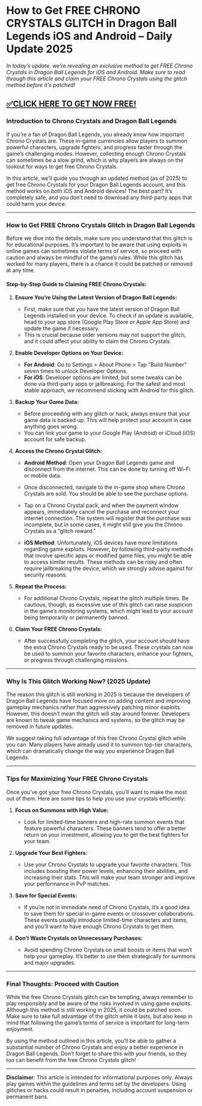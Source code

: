 # **How to Get FREE CHRONO CRYSTALS GLITCH in Dragon Ball Legends iOS and Android – Daily Update 2025**

*In today’s update, we’re revealing an exclusive method to get FREE Chrono Crystals in Dragon Ball Legends for iOS and Android. Make sure to read through this article and claim your FREE Chrono Crystals using the glitch method before it's patched!*

## [✅CLICK HERE TO GET NOW FREE!](https://besteventtoday.com/Dragon/Ball)

### Introduction to Chrono Crystals and Dragon Ball Legends

If you’re a fan of Dragon Ball Legends, you already know how important Chrono Crystals are. These in-game currencies allow players to summon powerful characters, upgrade fighters, and progress faster through the game’s challenging modes. However, collecting enough Chrono Crystals can sometimes be a slow grind, which is why players are always on the lookout for ways to get free Chrono Crystals.

In this article, we’ll guide you through an updated method (as of 2025) to get free Chrono Crystals for your Dragon Ball Legends account, and this method works on both iOS and Android devices! The best part? It’s completely safe, and you don’t need to download any third-party apps that could harm your device.

---

### How to Get FREE Chrono Crystals Glitch in Dragon Ball Legends

Before we dive into the details, make sure you understand that this glitch is for educational purposes. It’s important to be aware that using exploits in online games can sometimes violate terms of service, so proceed with caution and always be mindful of the game’s rules. While this glitch has worked for many players, there is a chance it could be patched or removed at any time.

#### Step-by-Step Guide to Claiming FREE Chrono Crystals:

1. **Ensure You’re Using the Latest Version of Dragon Ball Legends:**
   - First, make sure that you have the latest version of Dragon Ball Legends installed on your device. To check if an update is available, head to your app store (Google Play Store or Apple App Store) and update the game if necessary.
   - This is crucial because older versions may not support the glitch, and it could affect your ability to claim the Chrono Crystals.

2. **Enable Developer Options on Your Device:**
   - **For Android**: Go to Settings > About Phone > Tap "Build Number" seven times to unlock Developer Options.
   - **For iOS**: Developer options are limited, but some tweaks can be done via third-party apps or jailbreaking. For the safest and most stable approach, we recommend sticking with Android for this glitch.

3. **Backup Your Game Data:**
   - Before proceeding with any glitch or hack, always ensure that your game data is backed up. This will help protect your account in case anything goes wrong.
   - You can link your game to your Google Play (Android) or iCloud (iOS) account for safe backup.

4. **Access the Chrono Crystal Glitch:**
   - **Android Method**: Open your Dragon Ball Legends game and disconnect from the internet. This can be done by turning off Wi-Fi or mobile data.
   - Once disconnected, navigate to the in-game shop where Chrono Crystals are sold. You should be able to see the purchase options.
   - Tap on a Chrono Crystal pack, and when the payment window appears, immediately cancel the purchase and reconnect your internet connection. The system will register that the purchase was incomplete, but in some cases, it might still give you the Chrono Crystals as a “glitch reward.”
   
   - **iOS Method**: Unfortunately, iOS devices have more limitations regarding game exploits. However, by following third-party methods that involve specific apps or modified game files, you might be able to access similar results. These methods can be risky and often require jailbreaking the device, which we strongly advise against for security reasons.

5. **Repeat the Process:**
   - For additional Chrono Crystals, repeat the glitch multiple times. Be cautious, though, as excessive use of this glitch can raise suspicion in the game’s monitoring systems, which might lead to your account being temporarily or permanently banned.

6. **Claim Your FREE Chrono Crystals:**
   - After successfully completing the glitch, your account should have the extra Chrono Crystals ready to be used. These crystals can now be used to summon your favorite characters, enhance your fighters, or progress through challenging missions.

---

### Why Is This Glitch Working Now? (2025 Update)

The reason this glitch is still working in 2025 is because the developers of Dragon Ball Legends have focused more on adding content and improving gameplay mechanics rather than aggressively patching minor exploits. However, this doesn’t mean the glitch will stay around forever. Developers are known to tweak game mechanics and systems, so the glitch may be removed in future updates.

We suggest taking full advantage of this free Chrono Crystal glitch while you can. Many players have already used it to summon top-tier characters, which can dramatically change the way you experience Dragon Ball Legends.

---

### Tips for Maximizing Your FREE Chrono Crystals

Once you’ve got your free Chrono Crystals, you’ll want to make the most out of them. Here are some tips to help you use your crystals efficiently:

1. **Focus on Summons with High Value:**
   - Look for limited-time banners and high-rate summon events that feature powerful characters. These banners tend to offer a better return on your investment, allowing you to get the best fighters for your team.

2. **Upgrade Your Best Fighters:**
   - Use your Chrono Crystals to upgrade your favorite characters. This includes boosting their power levels, enhancing their abilities, and increasing their stats. This will make your team stronger and improve your performance in PvP matches.

3. **Save for Special Events:**
   - If you’re not in immediate need of Chrono Crystals, it’s a good idea to save them for special in-game events or crossover collaborations. These events usually introduce limited-time characters and items, and you’ll want to have enough Chrono Crystals to get them.

4. **Don’t Waste Crystals on Unnecessary Purchases:**
   - Avoid spending Chrono Crystals on small boosts or items that won’t help your gameplay. It’s better to use them strategically for summons and major upgrades.

---

### Final Thoughts: Proceed with Caution

While the free Chrono Crystals glitch can be tempting, always remember to play responsibly and be aware of the risks involved in using game exploits. Although this method is still working in 2025, it could be patched soon. Make sure to take full advantage of the glitch while it lasts, but also keep in mind that following the game’s terms of service is important for long-term enjoyment.

By using the method outlined in this article, you’ll be able to gather a substantial number of Chrono Crystals and enjoy a better experience in Dragon Ball Legends. Don’t forget to share this with your friends, so they too can benefit from the free Chrono Crystals glitch!

---

**Disclaimer**: This article is intended for informational purposes only. Always play games within the guidelines and terms set by the developers. Using glitches or hacks could result in penalties, including account suspension or permanent bans.
